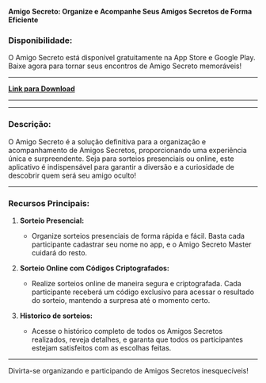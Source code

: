 **Amigo Secreto: Organize e Acompanhe Seus Amigos Secretos de Forma Eficiente**

### **Disponibilidade:**
O Amigo Secreto está disponível gratuitamente na App Store e Google Play. Baixe agora para tornar seus encontros de Amigo Secreto memoráveis!

---

**[Link para Download]([#](https://play.google.com/store/apps/details?id=com.app.amigosecreto))**

---

---

### **Descrição:**
O Amigo Secreto é a solução definitiva para a organização e acompanhamento de Amigos Secretos, proporcionando uma experiência única e surpreendente. Seja para sorteios presenciais ou online, este aplicativo é indispensável para garantir a diversão e a curiosidade de descobrir quem será seu amigo oculto!

---

### **Recursos Principais:**

1. **Sorteio Presencial:**
   - Organize sorteios presenciais de forma rápida e fácil. Basta cada participante cadastrar seu nome no app, e o Amigo Secreto Master cuidará do resto.

2. **Sorteio Online com Códigos Criptografados:**
   - Realize sorteios online de maneira segura e criptografada. Cada participante receberá um código exclusivo para acessar o resultado do sorteio, mantendo a surpresa até o momento certo.

3. **Historico de sorteios:**
   - Acesse o histórico completo de todos os Amigos Secretos realizados, reveja detalhes, e garanta que todos os participantes estejam satisfeitos com as escolhas feitas.

---

Divirta-se organizando e participando de Amigos Secretos inesquecíveis!
